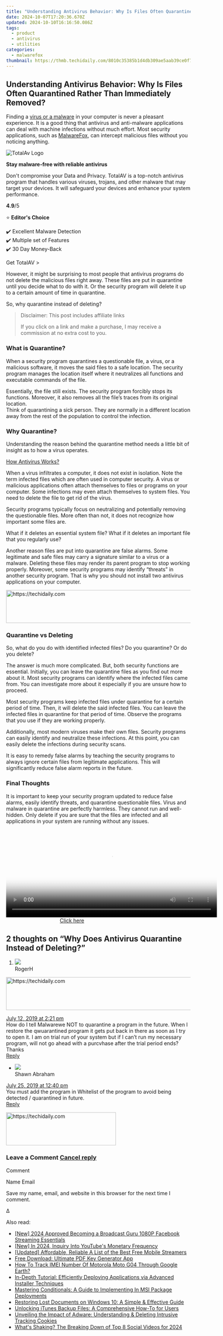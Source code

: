 ```yaml
---
title: "Understanding Antivirus Behavior: Why Is Files Often Quarantined Rather Than Immediately Removed?"
date: 2024-10-07T17:20:36.670Z
updated: 2024-10-10T16:16:50.086Z
tags:
  - product
  - antivirus
  - utilities
categories:
  - malwarefox
thumbnail: https://thmb.techidaily.com/8010c35385b1d4db309ae5aab39ce0f7ad55b6a2892c96756f155f1fe1fe9c5e.jpg
---
```


## Understanding Antivirus Behavior: Why Is Files Often Quarantined Rather Than Immediately Removed?

Finding a [virus or a malware](https://tools.techidaily.com/malwarefox/products/) in your computer is never a pleasant experience. It is a good thing that antivirus and anti-malware applications can deal with machine infections without much effort. Most security applications, such as [MalwareFox](https://tools.techidaily.com/malwarefox/products/), can intercept malicious files without you noticing anything.

![TotalAv Logo](https://www.malwarefox.com/wp-content/uploads/2024/02/totalav-svg.webp "totalav-svg")

**Stay malware-free with reliable antivirus**

Don't compromise your Data and Privacy. TotalAV is a top-notch antivirus program that handles various viruses, trojans, and other malware that may target your devices. It will safeguard your devices and enhance your system performance.

**4.9**/5

⭐ **Editor's Choice**

✔️ Excellent Malware Detection  
✔️ Multiple set of Features  
✔️ 30 Day Money-Back

[](https://tools.techidaily.com/malwarefox/products/) Get TotalAV > 

However, it might be surprising to most people that antivirus programs do not delete the malicious files right away. These files are put in quarantine until you decide what to do with it. Or the security program will delete it up to a certain amount of time in quarantine.

So, why quarantine instead of deleting?

>  Disclaimer: This post includes affiliate links
>
>  If you click on a link and make a purchase, I may receive a commission at no extra cost to you.
>

### What is Quarantine?

When a security program quarantines a questionable file, a virus, or a malicious software, it moves the said files to a safe location. The security program manages the location itself where it neutralizes all functions and executable commands of the file.

Essentially, the file still exists. The security program forcibly stops its functions. Moreover, it also removes all the file’s traces from its original location.  
Think of quarantining a sick person. They are normally in a different location away from the rest of the population to control the infection.

### Why Quarantine?

Understanding the reason behind the quarantine method needs a little bit of insight as to how a virus operates.

[How Antivirus Works?](https://tools.techidaily.com/malwarefox/products/)

When a virus infiltrates a computer, it does not exist in isolation. Note the term infected files which are often used in computer security. A virus or malicious applications often attach themselves to files or programs on your computer. Some infections may even attach themselves to system files. You need to delete the file to get rid of the virus.

Security programs typically focus on neutralizing and potentially removing the questionable files. More often than not, it does not recognize how important some files are.

What if it deletes an essential system file? What if it deletes an important file that you regularly use?

Another reason files are put into quarantine are false alarms. Some legitimate and safe files may carry a signature similar to a virus or a malware. Deleting these files may render its parent program to stop working properly. Moreover, some security programs may identify “threats” in another security program. That is why you should not install two antivirus applications on your computer.

<!-- affiliate ads begin -->
<a href="https://appsumo.8odi.net/c/5597632/2151865/7443" target="_top" id="2151865">
  <img src="//a.impactradius-go.com/display-ad/7443-2151865" border="0" alt="https://techidaily.com" width="728" height="90"/>
</a>
<img height="0" width="0" src="https://appsumo.8odi.net/i/5597632/2151865/7443" style="position:absolute;visibility:hidden;" border="0" />
<!-- affiliate ads end -->

### Quarantine vs Deleting

So, what do you do with identified infected files? Do you quarantine? Or do you delete?

The answer is much more complicated. But, both security functions are essential. Initially, you can leave the quarantine files as you find out more about it. Most security programs can identify where the infected files came from. You can investigate more about it especially if you are unsure how to proceed.

Most security programs keep infected files under quarantine for a certain period of time. Then, it will delete the said infected files. You can leave the infected files in quarantine for that period of time. Observe the programs that you use if they are working properly.

Additionally, most modern viruses make their own files. Security programs can easily identify and neutralize these infections. At this point, you can easily delete the infections during security scans.

It is easy to remedy false alarms by teaching the security programs to always ignore certain files from legitimate applications. This will significantly reduce false alarm reports in the future.

### Final Thoughts

It is important to keep your security program updated to reduce false alarms, easily identify threats, and quarantine questionable files. Virus and malware in quarantine are perfectly harmless. They cannot run and well-hidden. Only delete if you are sure that the files are infected and all applications in your system are running without any issues.

<!-- affiliate ads begin -->
<span id="1982461">
					<video width="576" height="240" style="cursor:pointer"
           poster="//a.impactradius-go.com/display-clicktoplayimage/1982461.png"
           onclick="if(!this.playClicked){this.play();this.setAttribute('controls',true);this.playClicked=true;}">
	   <source src="//a.impactradius-go.com/display-ad/22993-1982461">
	   <img src="//a.impactradius-go.com/display-clicktoplayimage/1982461.png" style="border: none; height: 100%; width: 100%; object-fit: contain">
	</video>
	<div style="width:360px;text-align:center"><a href="javascript:window.open(decodeURIComponent('https%3A%2F%2Fhomestyler.sjv.io%2Fc%2F5597632%2F1982461%2F22993'), '_blank');void(0);">Click here</a></div>
</span>
<img height="0" width="0" src="https://imp.pxf.io/i/5597632/1982461/22993" style="position:absolute;visibility:hidden;" border="0" />
<!-- affiliate ads end -->

## 2 thoughts on “Why Does Antivirus Quarantine Instead of Deleting?”

1. ![](https://secure.gravatar.com/avatar/b1c9dc97877b8abded69d855c9e630f5?s=50&d=mm&r=g)  
RogerH  

<!-- affiliate ads begin -->
<a href="https://appsumo.8odi.net/c/5597632/2132162/7443" target="_top" id="2132162">
  <img src="//a.impactradius-go.com/display-ad/7443-2132162" border="0" alt="https://techidaily.com" width="728" height="90"/>
</a>
<img height="0" width="0" src="https://appsumo.8odi.net/i/5597632/2132162/7443" style="position:absolute;visibility:hidden;" border="0" />
<!-- affiliate ads end -->

[July 12, 2019 at 2:21 pm](https://tools.techidaily.com/malwarefox/products/)  
How do I tell Malwarewe NOT to quarantine a program in the future. When I restore the qwuarantined program it gets put back in there as soon as I try to open it. I am on trial run of your system but if I can’t run my necessary program, will not go ahead with a purcvhase after the trial period ends?  
Thanks  
[Reply](https://tools.techidaily.com/malwarefox/products/)  
   * ![](https://secure.gravatar.com/avatar/85929922e25d4bbc528a838420943841?s=50&d=mm&r=g)  
   Shawn Abraham  

   [July 25, 2019 at 12:40 pm](https://tools.techidaily.com/malwarefox/products/)  
   You must add the program in Whitelist of the program to avoid being detected / quarantined in future.  
   [Reply](https://tools.techidaily.com/malwarefox/products/)

<!-- affiliate ads begin -->
<a href="https://aligracehair.sjv.io/c/5597632/1884017/19272" target="_top" id="1884017">
  <img src="//a.impactradius-go.com/display-ad/19272-1884017" border="0" alt="https://techidaily.com" width="300" height="90"/>
</a>
<img height="0" width="0" src="https://aligracehair.sjv.io/i/5597632/1884017/19272" style="position:absolute;visibility:hidden;" border="0" />
<!-- affiliate ads end -->

### Leave a Comment [Cancel reply](https://tools.techidaily.com/malwarefox/products/)

Comment

Name Email 

Save my name, email, and website in this browser for the next time I comment.

Δ

<ins class="adsbygoogle"
     style="display:block"
     data-ad-format="autorelaxed"
     data-ad-client="ca-pub-7571918770474297"
     data-ad-slot="1223367746"></ins>

<ins class="adsbygoogle"
     style="display:block"
     data-ad-client="ca-pub-7571918770474297"
     data-ad-slot="8358498916"
     data-ad-format="auto"
     data-full-width-responsive="true"></ins>

<span class="atpl-alsoreadstyle">Also read:</span>
<div><ul>
<li><a href="https://facebook-video-content.techidaily.com/new-2024-approved-becoming-a-broadcast-guru-1080p-facebook-streaming-essentials/"><u>[New] 2024 Approved Becoming a Broadcast Guru 1080P Facebook Streaming Essentials</u></a></li>
<li><a href="https://youtube-lab.techidaily.com/n-2024-inquiry-into-youtubes-monetary-frequency/"><u>[New] In 2024, Inquiry Into YouTube's Monetary Frequency</u></a></li>
<li><a href="https://extra-lessons.techidaily.com/updated-affordable-reliable-a-list-of-the-best-free-mobile-streamers/"><u>[Updated] Affordable, Reliable A List of the Best Free Mobile Streamers</u></a></li>
<li><a href="https://win-updates.techidaily.com/free-download-ultimate-pdf-key-generator-app/"><u>Free Download: Ultimate PDF Key Generator App</u></a></li>
<li><a href="https://easy-unlock-android.techidaily.com/how-to-track-imei-number-of-motorola-moto-g04-through-google-earth-by-drfone-android/"><u>How To Track IMEI Number Of Motorola Moto G04 Through Google Earth?</u></a></li>
<li><a href="https://win-updates.techidaily.com/in-depth-tutorial-efficiently-deploying-applications-via-advanced-installer-techniques/"><u>In-Depth Tutorial: Efficiently Deploying Applications via Advanced Installer Techniques</u></a></li>
<li><a href="https://win-updates.techidaily.com/mastering-conditionals-a-guide-to-implementing-in-msi-package-deployments/"><u>Mastering Conditionals: A Guide to Implementing In MSI Package Deployments</u></a></li>
<li><a href="https://tech-revival.techidaily.com/restoring-lost-documents-on-windows-10-a-simple-and-effective-guide/"><u>Restoring Lost Documents on Windows 10: A Simple & Effective Guide</u></a></li>
<li><a href="https://win-updates.techidaily.com/unlocking-itunes-backup-files-a-comprehensive-how-to-for-users/"><u>Unlocking iTunes Backup Files: A Comprehensive How-To for Users</u></a></li>
<li><a href="https://win-updates.techidaily.com/unveiling-the-impact-of-adware-understanding-and-deleting-intrusive-tracking-cookies/"><u>Unveiling the Impact of Adware: Understanding & Deleting Intrusive Tracking Cookies</u></a></li>
<li><a href="https://facebook-video-content.techidaily.com/whats-shaking-the-breaking-down-of-top-8-social-videos-for-2024/"><u>What's Shaking? The Breaking Down of Top 8 Social Videos for 2024</u></a></li>
</ul></div>

